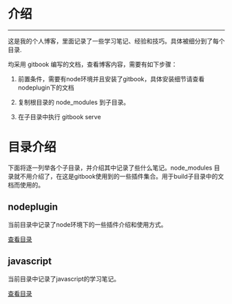 # 介绍
---
这是我的个人博客，里面记录了一些学习笔记、经验和技巧。具体被细分到了每个目录.

均采用 gitbook 编写的文档，查看博客内容，需要有如下步骤：

1. 前置条件，需要有node环境并且安装了gitbook，具体安装细节请查看nodeplugin下的文档

1. 复制根目录的 node_modules 到子目录。

2. 在子目录中执行 gitbook serve


# 目录介绍

下面将逐一列举各个子目录，并介绍其中记录了些什么笔记。node_modules 目录就不用介绍了，在这是gitbook使用到的一些插件集合。用于build子目录中的文档而使用的。

## nodeplugin

当前目录中记录了node环境下的一些插件介绍和使用方式。

[查看目录](nodeplugin/SUMMARY.md)

## javascript

当前目录中记录了javascript的学习笔记。

[查看目录](javascript/SUMMARY.md)
